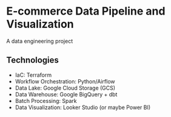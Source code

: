 # E-commerce Data Pipeline and Visualization

A data engineering project

## Technologies
- IaC: Terraform
- Workflow Orchestration: Python/Airflow
- Data Lake: Google Cloud Storage (GCS)
- Data Warehouse: Google BigQuery + dbt
- Batch Processing: Spark
- Data Visualization: Looker Studio (or maybe Power BI)